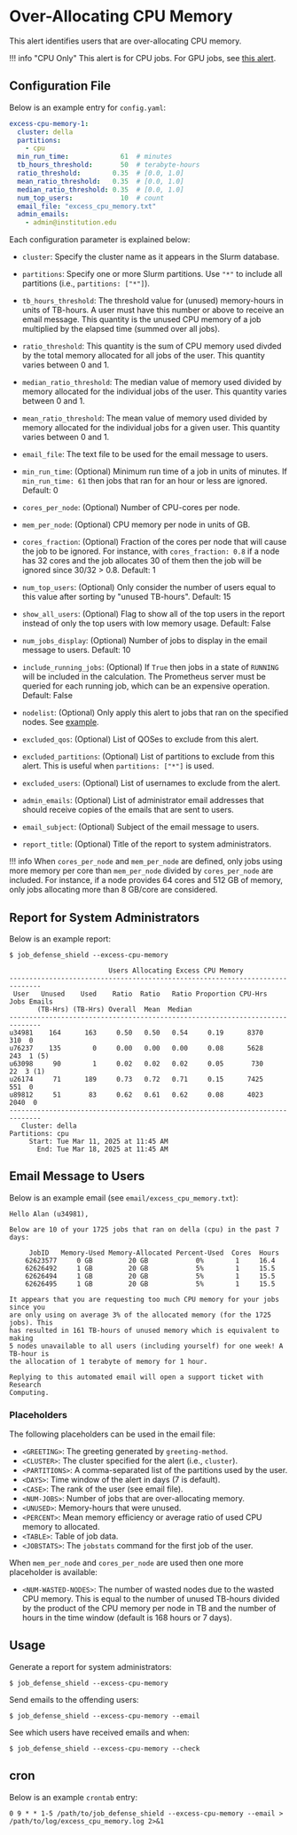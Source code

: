 # Over-Allocating CPU Memory

This alert identifies users that are over-allocating CPU memory.

!!! info "CPU Only"
    This alert is for CPU jobs. For GPU jobs, see [this alert](excess_cpu_mem_per_gpu.md).

## Configuration File

Below is an example entry for `config.yaml`:

```yaml
excess-cpu-memory-1:
  cluster: della
  partitions:
    - cpu
  min_run_time:             61  # minutes
  tb_hours_threshold:       50  # terabyte-hours
  ratio_threshold:        0.35  # [0.0, 1.0]
  mean_ratio_threshold:   0.35  # [0.0, 1.0]
  median_ratio_threshold: 0.35  # [0.0, 1.0]
  num_top_users:            10  # count
  email_file: "excess_cpu_memory.txt"
  admin_emails:
    - admin@institution.edu
```

Each configuration parameter is explained below:

- `cluster`: Specify the cluster name as it appears in the Slurm database.

- `partitions`: Specify one or more Slurm partitions. Use `"*"` to include all partitions (i.e., `partitions: ["*"]`).
      
- `tb_hours_threshold`: The threshold value for (unused) memory-hours in units of TB-hours. A user must have this number or above to receive an email message. This quantity is the unused CPU memory of a job multiplied by the elapsed time (summed over all jobs).

- `ratio_threshold`: This quantity is the sum of CPU memory used divded
by the total memory allocated for all jobs of the user. This quantity varies between 0 and 1.

- `median_ratio_threshold`: The median value of memory used divided by
memory allocated for the individual jobs of the user. This quantity varies between 0 and 1.

- `mean_ratio_threshold`: The mean value of memory used divided by
memory allocated for the individual jobs for a given user. This quantity varies between 0
and 1.

- `email_file`: The text file to be used for the email message to users.

- `min_run_time`: (Optional) Minimum run time of a job in units of minutes. If `min_run_time: 61` then jobs that ran for an hour or less are ignored. Default: 0

- `cores_per_node`: (Optional) Number of CPU-cores per node.

- `mem_per_node`: (Optional) CPU memory per node in units of GB.

- `cores_fraction`: (Optional) Fraction of the cores per node that will cause the job to be ignored. For instance, with `cores_fraction: 0.8` if a node has 32 cores and the job allocates 30 of them then the job will be ignored since 30/32 > 0.8. Default: 1

- `num_top_users`: (Optional) Only consider the number of users equal to this value after sorting by "unused TB-hours". Default: 15

- `show_all_users`: (Optional) Flag to show all of the top users in the report instead of only the top users with low memory usage. Default: False

- `num_jobs_display`: (Optional) Number of jobs to display in the email message to users. Default: 10

- `include_running_jobs`: (Optional) If `True` then jobs in a state of `RUNNING` will be included in the calculation. The Prometheus server must be queried for each running job, which can be an expensive operation. Default: False

- `nodelist`: (Optional) Only apply this alert to jobs that ran on the specified nodes. See [example](../nodelist.md).

- `excluded_qos`: (Optional) List of QOSes to exclude from this alert.

- `excluded_partitions`: (Optional) List of partitions to exclude from this alert. This is useful when `partitions: ["*"]` is used.

- `excluded_users`: (Optional) List of usernames to exclude from the alert.

- `admin_emails`: (Optional) List of administrator email addresses that should receive copies of the emails that are sent to users.

- `email_subject`: (Optional) Subject of the email message to users.

- `report_title`: (Optional) Title of the report to system administrators.

!!! info
    When `cores_per_node` and `mem_per_node` are defined, only jobs using more memory per core than `mem_per_node` divided by `cores_per_node` are included. For instance, if a node provides 64 cores and 512 GB of memory, only jobs allocating more than 8 GB/core are considered.

## Report for System Administrators

Below is an example report:

```
$ job_defense_shield --excess-cpu-memory

                         Users Allocating Excess CPU Memory                         
------------------------------------------------------------------------------
 User   Unused    Used    Ratio  Ratio   Ratio Proportion CPU-Hrs  Jobs Emails
       (TB-Hrs) (TB-Hrs) Overall  Mean  Median                                
------------------------------------------------------------------------------
u34981    164      163     0.50   0.50   0.54     0.19      8370    310  0  
u76237    135        0     0.00   0.00   0.00     0.08      5628    243  1 (5)
u63098     90        1     0.02   0.02   0.02     0.05       730     22  3 (1)
u26174     71      189     0.73   0.72   0.71     0.15      7425    551  0  
u89812     51       83     0.62   0.61   0.62     0.08      4023   2040  0  
------------------------------------------------------------------------------
   Cluster: della
Partitions: cpu
     Start: Tue Mar 11, 2025 at 11:45 AM
       End: Tue Mar 18, 2025 at 11:45 AM
```

## Email Message to Users

Below is an example email (see `email/excess_cpu_memory.txt`):

```
Hello Alan (u34981),

Below are 10 of your 1725 jobs that ran on della (cpu) in the past 7 days:

     JobID   Memory-Used Memory-Allocated Percent-Used  Cores  Hours
    62623577     0 GB         20 GB            0%        1     16.4 
    62626492     1 GB         20 GB            5%        1     15.5 
    62626494     1 GB         20 GB            5%        1     15.5 
    62626495     1 GB         20 GB            5%        1     15.5 

It appears that you are requesting too much CPU memory for your jobs since you
are only using on average 3% of the allocated memory (for the 1725 jobs). This
has resulted in 161 TB-hours of unused memory which is equivalent to making
5 nodes unavailable to all users (including yourself) for one week! A TB-hour is
the allocation of 1 terabyte of memory for 1 hour.

Replying to this automated email will open a support ticket with Research
Computing.
```

### Placeholders

The following placeholders can be used in the email file:

- `<GREETING>`: The greeting generated by `greeting-method`.
- `<CLUSTER>`: The cluster specified for the alert (i.e., `cluster`).
- `<PARTITIONS>`: A comma-separated list of the partitions used by the user.
- `<DAYS>`: Time window of the alert in days (7 is default).
- `<CASE>`: The rank of the user (see email file).
- `<NUM-JOBS>`: Number of jobs that are over-allocating memory.
- `<UNUSED>`: Memory-hours that were unused.
- `<PERCENT>`: Mean memory efficiency or average ratio of used CPU memory to allocated.
- `<TABLE>`: Table of job data.
- `<JOBSTATS>`: The `jobstats` command for the first job of the user.

When `mem_per_node` and `cores_per_node` are used then one more placeholder is available:

- `<NUM-WASTED-NODES>`: The number of wasted nodes due to the wasted CPU memory. This is equal to
the number of unused TB-hours divided by the product of the CPU memory per node in TB and the number of hours in the time window (default is 168 hours or 7 days).

## Usage

Generate a report for system administrators:

```
$ job_defense_shield --excess-cpu-memory
```

Send emails to the offending users:

```
$ job_defense_shield --excess-cpu-memory --email
```

See which users have received emails and when:

```
$ job_defense_shield --excess-cpu-memory --check
```

## cron

Below is an example `crontab` entry:

```
0 9 * * 1-5 /path/to/job_defense_shield --excess-cpu-memory --email > /path/to/log/excess_cpu_memory.log 2>&1
```
